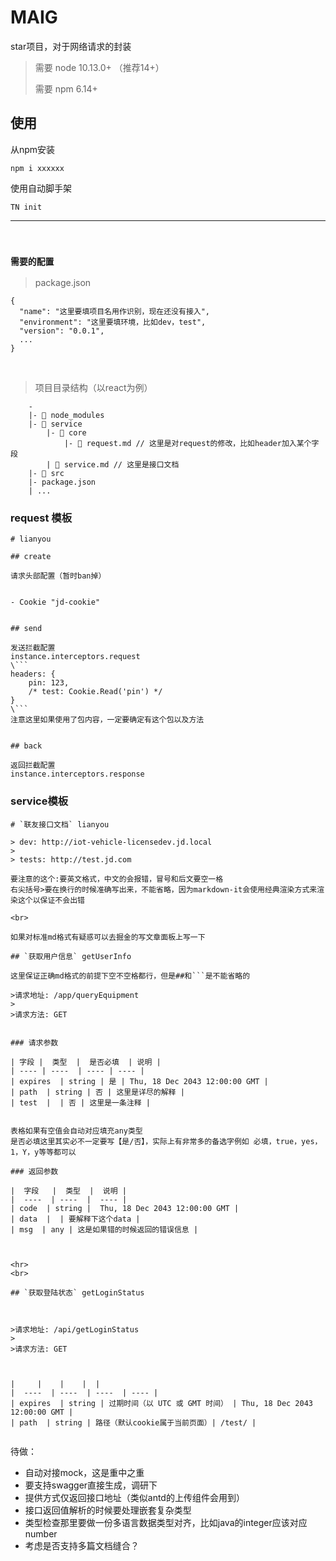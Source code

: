
# MAIG
star项目，对于网络请求的封装


> 需要 node 10.13.0+  （推荐14+） 
>
> 需要 npm 6.14+

## 使用

从npm安装
```
npm i xxxxxx
```

使用自动脚手架
```
TN init
```


---

<br>

### `需要的配置`

> package.json

```
{
  "name": "这里要填项目名用作识别，现在还没有接入",
  "environment": "这里要填环境，比如dev，test",
  "version": "0.0.1",
  ...
}
```

<br>

> 项目目录结构（以react为例）

```
    -
    |- 📁 node_modules
    |- 📁 service
        |- 📁 core
            |- 📃 request.md // 这里是对request的修改，比如header加入某个字段
        | 📃 service.md // 这里是接口文档
    |- 📁 src
    |- package.json
    | ...

```

### request 模板
```
# lianyou

## create

请求头部配置（暂时ban掉）


- Cookie "jd-cookie" 


## send 

发送拦截配置
instance.interceptors.request
\```
headers: {
    pin: 123,
    /* test: Cookie.Read('pin') */
}
\```
注意这里如果使用了包内容，一定要确定有这个包以及方法


## back

返回拦截配置
instance.interceptors.response

```

### service模板
```
# `联友接口文档` lianyou

> dev: http://iot-vehicle-licensedev.jd.local
>
> tests: http://test.jd.com

要注意的这个:要英文格式，中文的会报错，冒号和后文要空一格
右尖括号>要在换行的时候准确写出来，不能省略，因为markdown-it会使用经典渲染方式来渲染这个以保证不会出错

<br>

如果对标准md格式有疑惑可以去掘金的写文章面板上写一下

## `获取用户信息` getUserInfo 

这里保证正确md格式的前提下空不空格都行，但是##和```是不能省略的

>请求地址: /app/queryEquipment
>
>请求方法: GET


### 请求参数

| 字段 |  类型  |  是否必填  | 说明 | 
| ---- | ----  | ---- | ---- | 
| expires  | string | 是 | Thu, 18 Dec 2043 12:00:00 GMT | 
| path  | string | 否 | 这里是详尽的解释 | 
| test  |  | 否 | 这里是一条注释 | 


表格如果有空值会自动对应填充any类型
是否必填这里其实必不一定要写【是/否】，实际上有非常多的备选字例如 必填，true，yes，1，Y，y等等都可以

### 返回参数

|  字段   |  类型  |  说明 | 
|  ----  | ----  |  ---- | 
| code  | string |  Thu, 18 Dec 2043 12:00:00 GMT | 
| data  |  | 要解释下这个data | 
| msg  | any | 这是如果错的时候返回的错误信息 | 



<hr>
<br>

## `获取登陆状态` getLoginStatus



>请求地址: /api/getLoginStatus
>
>请求方法: GET



|     |    |    |  | 
|  ----  | ----  | ----  | ---- | 
| expires  | string | 过期时间（以 UTC 或 GMT 时间） | Thu, 18 Dec 2043 12:00:00 GMT | 
| path  | string | 路径（默认cookie属于当前页面）| /test/ | 


```

待做：

* 自动对接mock，这是重中之重
* 要支持swagger直接生成，调研下
* 提供方式仅返回接口地址（类似antd的上传组件会用到）
* 接口返回值解析的时候要处理嵌套复杂类型
* 类型检查那里要做一份多语言数据类型对齐，比如java的integer应该对应number
* 考虑是否支持多篇文档缝合？

